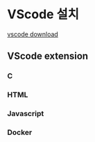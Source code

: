 # VScode 설치
[vscode download](http://code.visualstudio.com)

## VScode extension
### C

### HTML

### Javascript

### Docker
